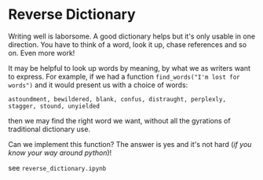 # Reverse Dictionary

Writing well is laborsome. A good dictionary helps but it's only usable in one direction.
You have to think of a word, look it up, chase references and so on. Even more work!

It may be helpful to look up words by meaning, by what we as writers want to express.
For example, if we had a function `find_words("I'm lost for words")`
and it would present us with a choice of words:

```
astoundment, bewildered, blank, confus, distraught, perplexly, stagger, stound, unyielded
```

then we may find the right word we want, without all the gyrations of traditional dictionary use.

Can we implement this function? The answer is yes and it's not hard (*if you know your way around python*)!

see `reverse_dictionary.ipynb`
